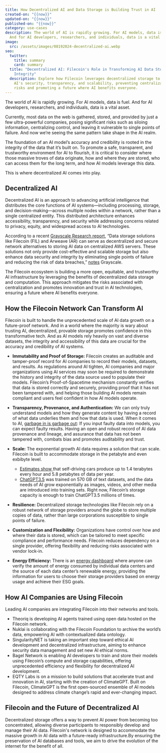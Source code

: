 ```yaml
---
title: How Decentralized AI and Data Storage is Building Trust in AI
created-on: "{{now}}"
updated-on: "{{now}}"
published-on: "{{now}}"
category: use-cases
description: The world of AI is rapidly growing. For AI models, data is fuel.
  And for AI developers, researchers, and individuals, data is a vital asset.
image:
  src: /assets/images/08192024-decentralized-ai.webp
seo:
  twitter:
    title: summary
    card: summary
  title: "Decentralized AI: Filecoin's Role in Transforming AI Data Storage and
    Integrity"
  description: Explore how Filecoin leverages decentralized storage to enhance
    AI's security, transparency, and scalability, preventing centralization
    risks and promoting a future where AI benefits everyone.
---
```

The world of AI is rapidly growing. For AI models, data is fuel. And for AI developers, researchers, and individuals, data is a vital asset. 

Currently, most data on the web is gathered, stored, and provided by just a few ultra-powerful companies, posing significant risks such as siloing information, centralizing control, and leaving it vulnerable to single points of failure. And now we’re seeing the same pattern take shape in the AI realm. 

The foundation of an AI model’s accuracy and credibility is rooted in the integrity of the data that it’s built on. To promote a safe, transparent, and trustworthy environment for AI to flourish, it is critical to consider where those massive troves of data originate, how and where they are stored, who can access them for the long term, and how AI models leverage this data. 

This is where decentralized AI comes into play.

## Decentralized AI  

Decentralized AI is an approach to advancing artificial intelligence that distributes the core functions of AI systems—including processing, storage, and decision-making—across multiple nodes within a network, rather than a single centralized entity. This distributed architecture enhances accessibility, transparency, and security while addressing concerns related to privacy, equity, and widespread access to AI technologies.

According to a recent [Grayscale Research report](https://www.grayscale.com/research/reports/ai-is-coming-crypto-can-help-make-it-right), “Data storage solutions like Filecoin (FIL) and Arweave (AR) can serve as decentralized and secure network alternatives to storing AI data on centralized AWS servers. These solutions not only provide cost-effective and scalable storage but also enhance data security and integrity by eliminating single points of failure and reducing the risk of data breaches,” [notes](https://www.grayscale.com/research/reports/ai-is-coming-crypto-can-help-make-it-right) Grayscale. 

The Filecoin ecosystem is building a more open, equitable, and trustworthy AI infrastructure by leveraging the benefits of decentralized data storage and computation. This approach mitigates the risks associated with centralization and promotes innovation and trust in AI technologies, ensuring a future where AI benefits everyone.

## How the Filecoin Network Can Transform AI 

Filecoin is built to handle the unprecedented scale of AI data growth on a future-proof network. And in a world where the majority is wary about trusting AI, decentralized, provable storage promotes confidence in this transformative tech. And as AI models rely heavily on vast and diverse datasets, the integrity and accessibility of this data are crucial for the accuracy and credibility of AI systems. 

* **Immutability and Proof of Storage:** Filecoin creates an auditable and tamper-proof record for AI companies to record their models, datasets, and results. As regulations around AI tighten, AI companies and major organizations using AI services may soon be required to demonstrate the history and integrity of the data source used to populate their models. Filecoin’s Proof-of-Spacetime mechanism constantly verifies that data is stored correctly and securely, providing proof that it has not been tampered with, and helping those building AI models remain compliant and users feel confident in how AI models operate.
* **Transparency, Provenance, and Authentication:** We can only truly understand models and how they generate content by having a record of what data underlies them and how that data is used. When it comes to AI, [garbage in is garbage out](https://developers.google.com/machine-learning/data-prep/construct/collect/data-size-quality): If you input faulty data into models, you can expect faulty results. Having an open and robust record of AI data provenance and lineage, and assurance that data has not been tampered with, combats bias and promotes auditability and trust. 
* **Scale:** The exponential growth AI data requires a solution that can scale. Filecoin is built to accommodate storage in the petabyte and even exbibyte level.

  * [Estimates show ](https://blogs.sw.siemens.com/polarion/the-data-deluge-what-do-we-do-with-the-data-generated-by-avs/)that self-driving cars produce up to 1.4 terabytes every hour and 5.8 petabytes of data per year. 
  * [ChatGPT3.5](https://www.sciencefocus.com/future-technology/gpt-3) was trained on 570 GB of text datasets, and the data needs of AI grow exponentially as images, videos, and other media are introduced into training sets. Right now, Filecoin’s storage capacity is enough to train ChatGPT3.5 millions of times.
* **Resilience:** Decentralized storage technologies like Filecoin rely on a robust network of storage providers around the globe to store multiple copies of data, rather than large corporations susceptible to single points of failure. 
* **Customization and Flexibility:** Organizations have control over how and where their data is stored, which can be tailored to meet specific compliance and performance needs. Filecoin reduces dependency on a single provider, offering flexibility and reducing risks associated with vendor lock-in.
* **Energy Efficiency:** There is an [energy dashboard](https://filecoin.energy/) where anyone can verify the amount of energy consumed by individual data centers and the source of each data center’s renewable energy, providing the information for users to choose their storage providers based on energy usage and achieve their ESG goals. 

## How AI Companies are Using Filecoin 

Leading AI companies are integrating Filecoin into their networks and tools. 

* Theoriq is developing AI agents trained using open data hosted on the Filecoin network.
* Nuklai is collaborating with the Filecoin Foundation to archive the world’s data, empowering AI with contextualized data ontology. 
* SingularityNET is taking an important step toward ethical AI development and decentralized infrastructure, aiming to enhance security data management and set new AI ethical norms. 
* Bagel Network is enabling AI developers to train and store their models using Filecoin’s compute and storage capabilities, offering unprecedented efficiency and flexibility for decentralized AI development.
* EQTY Labs is on a mission to build solutions that accelerate trust and innovation in AI, starting with the creation of ClimateGPT. Built on Filecoin, ClimateGPT is the first open-sourced ensemble of AI models designed to address climate change’s rapid and ever-changing impact.

## Filecoin and the Future of Decentralized AI

Decentralized storage offers a way to prevent AI power from becoming too concentrated, allowing diverse participants to responsibly develop and manage their AI data. Filecoin's network is designed to accommodate the massive growth in AI data with a future-ready infrastructure.By ensuring the preservation of AI databases and tools, we aim to drive the evolution of the internet for the benefit of all.
